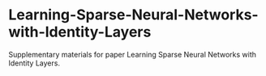 # Learning-Sparse-Neural-Networks-with-Identity-Layers
Supplementary materials for paper Learning Sparse Neural Networks with Identity Layers.

